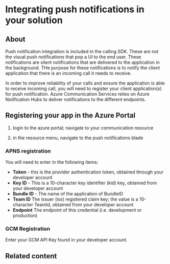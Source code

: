 
# Integrating push notifications in your solution

## About 

Push notification integration is included in the calling SDK. These are not the visual push notifications that pop a UI to the end user. These notifications are silent notifications that are delivered to the application in the background. THe purpose for these notifications is to notify the client application that there is an incoming call it needs to receive.

In order to improve reliability of your calls and ensure the application is able to receive incoming call, you will need to register your client application(s) for push notification. Azure Communication Services relies on Azure Notification Hubs to deliver notifications to the different endpoints. 

## Registering your app in the Azure Portal

1. login to the azure portal; navigate to your communication resource

2. in the resource menu, navigate to the push notifications blade

### APNS registration
You will need to enter in the following items:
 * **Token** - this is the provider authentication token, obtained through your developer account
 * **Key ID** - This is a 10-character key identifier (kid) key, obtained from your developer account
 * **Bundle ID** - The name of the application of BundleID
 * **Team ID** The issuer (iss) registered claim key; the value is a 10-character TeamId, obtained from your developer account
 * **Endpoint** The endpoint of this credential (i.e. development or production)

### GCM Registration
Enter your GCM API Key found in your developer account.


## Related content
